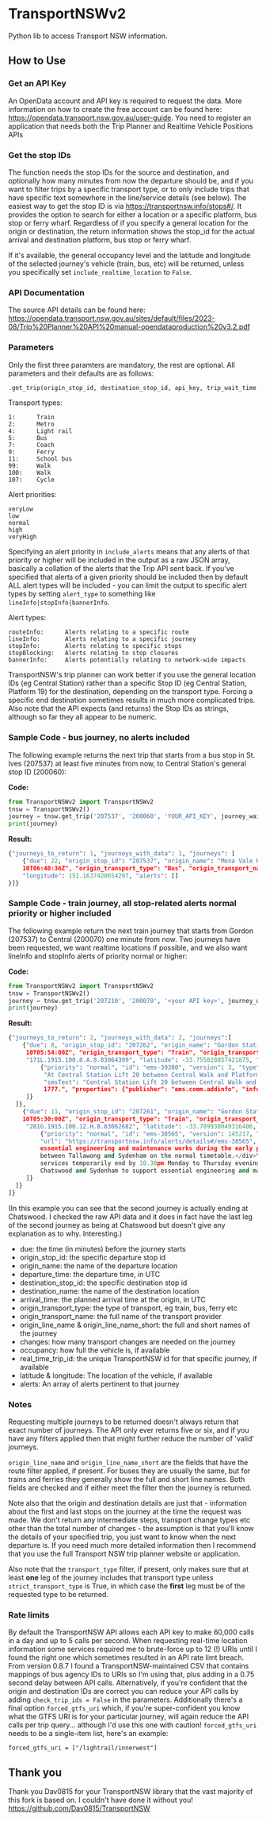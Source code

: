 # TransportNSWv2
Python lib to access Transport NSW information.

## How to Use

### Get an API Key
An OpenData account and API key is required to request the data. More information on how to create the free account can be found here:
https://opendata.transport.nsw.gov.au/user-guide.  You need to register an application that needs both the Trip Planner and Realtime Vehicle Positions APIs

### Get the stop IDs
The function needs the stop IDs for the source and destination, and optionally how many minutes from now the departure should be, and if you want to filter trips by a specific transport type, or to only include trips that have specific text somewhere in the line/service details (see below).  The easiest way to get the stop ID is via https://transportnsw.info/stops#/. It provides the option to search for either a location or a specific platform, bus stop or ferry wharf.  Regardless of if you specify a general location for the origin or destination, the return information shows the stop_id for the actual arrival and destination platform, bus stop or ferry wharf.

If it's available, the general occupancy level and the latitude and longitude of the selected journey's vehicle (train, bus, etc) will be returned, unless you specifically set ```include_realtime_location``` to ```False```.

### API Documentation
The source API details can be found here: https://opendata.transport.nsw.gov.au/sites/default/files/2023-08/Trip%20Planner%20API%20manual-opendataproduction%20v3.2.pdf

### Parameters
Only the first three paramters are mandatory, the rest are optional.  All parameters and their defaults are as follows:
```python
.get_trip(origin_stop_id, destination_stop_id, api_key, trip_wait_time = 0, transport_type = 0, strict_transport_type = False, raw_output = False, journeys_to_return = 1, route_filter = '', include_realtime_location = True, include_alerts = 'none', alert_type = 'all', check_stop_ids = True, forced_gtfs_uri = [])
```

Transport types:
```
1:      Train
2:      Metro
4:      Light rail
5:      Bus
7:      Coach
9:      Ferry
11:     School bus
99:     Walk
100:    Walk
107:    Cycle
```

Alert priorities:
```
veryLow
low
normal
high
veryHigh
```
Specifying an alert priority in ```include_alerts``` means that any alerts of that priority or higher will be included in the output as a raw JSON array, basically a collation of the alerts that the Trip API sent back.  If you've specified that alerts of a given priority should be included then by default ALL alert types will be included - you can limit the output to specific alert types by setting ```alert_type``` to something like ```lineInfo|stopInfo|bannerInfo```.

Alert types:
```
routeInfo:      Alerts relating to a specific route
lineInfo:       Alerts relating to a specific journey
stopInfo:       Alerts relating to specific stops
stopBlocking:   Alerts relating to stop closures
bannerInfo:     Alerts potentially relating to network-wide impacts
```

TransportNSW's trip planner can work better if you use the general location IDs (eg Central Station) rather than a specific Stop ID (eg Central Station, Platform 19) for the destination, depending on the transport type.  Forcing a specific end destination sometimes results in much more complicated trips.  Also note that the API expects (and returns) the Stop IDs as strings, although so far they all appear to be numeric.

### Sample Code - bus journey, no alerts included

The following example returns the next trip that starts from a bus stop in St. Ives (207537) at least five minutes from now, to Central Station's general stop ID (200060):

**Code:**
```python
from TransportNSWv2 import TransportNSWv2
tnsw = TransportNSWv2()
journey = tnsw.get_trip('207537', '200060', 'YOUR_API_KEY', journey_wait_time = 5, transport_type = 5)
print(journey)
```
**Result:**
```python
{"journeys_to_return": 1, "journeys_with_data": 1, "journeys": [
    {"due": 22, "origin_stop_id": "207537", "origin_name": "Mona Vale Rd at Shinfield Ave, St Ives", "departure_time": "2024-09-10T06:34:24Z", "destination_stop_id": "207235", "destination_name": "Gordon Station, Stand C, Gordon", "arrival_time": "2024-09- 
    10T06:40:36Z", "origin_transport_type": "Bus", "origin_transport_name": "Sydney Buses Network", "origin_line_name": "195", "origin_line_name_short": "195", "changes": 0, "occupancy": "FEW_SEATS", "real_time_trip_id": "2197645", "latitude": -33.728271484375, 
    "longitude": 151.1637420654297, "alerts": []
}]}
```

### Sample Code - train journey, all stop-related alerts normal priority or higher included

The following example return the next train journey that starts from Gordon (207537) to Central (200070) one minute from now.  Two journeys have been requested, we want realtime locations if possible, and we also want lineInfo and stopInfo alerts of priority normal or higher:

**Code:**
```python
from TransportNSWv2 import TransportNSWv2
tnsw = TransportNSWv2()
journey = tnsw.get_trip('207210', '200070', '<your API key>', journey_wait_time = 1,transport_type = 1, journeys_to_return = 2, raw_output = False, include_realtime_location = True, include_alerts = 'normal', alert_type = 'lineInfo|stopInfo')
print(journey)
```
**Result:**
```python
{"journeys_to_return": 2, "journeys_with_data": 2, "journeys":[
    {"due": 8, "origin_stop_id": "207262", "origin_name": "Gordon Station, Platform 2, Gordon", "departure_time": "2024-09-10T05:18:00Z", "destination_stop_id": "2000338", "destination_name": "Central Station, Platform 18, Sydney", "arrival_time": "2024-09- 
     10T05:54:00Z", "origin_transport_type": "Train", "origin_transport_name": "Sydney Trains Network", "origin_line_name": "T1 North Shore & Western Line", "origin_line_name_short": "T1", "changes": 0, "occupancy": "unknown", "real_time_trip_id": 
     "171L.1915.100.8.A.8.83064399", "latitude": -33.755828857421875, "longitude": 151.1542205810547, "alerts": [
         {"priority": "normal", "id": "ems-39380", "version": 3, "type": "stopInfo", "infoLinks": [{"urlText": "Central Station Lift 20 between Central Walk and Platform 20/21 is not available", "url": "https://transportnsw.info/alerts/details#/ems-39380", "content": 
          "At Central Station Lift 20 between Central Walk and Platform 20/21 is temporarily out of service.\n\nIf you need help, ask staff or phone 02 9379 1777.", "subtitle": "Central Station Lift 20 between Central Walk and Platform 20/21 is not available", 
          "smsText": "Central Station Lift 20 between Central Walk and Platform 20/21 is not available", "speechText": "At Central Station Lift 20 between Central Walk and Platform 20/21 is temporarily out of service.\n\nIf you need help, ask staff or phone 02 9379 
          1777.", "properties": {"publisher": "ems.comm.addinfo", "infoType": "stopInfo", "appliesTo": "departingArriving", "stopIDglobalID": "200060:2000340,2000341"}}
     ]}
  ]},
    {"due": 11, "origin_stop_id": "207261", "origin_name": "Gordon Station, Platform 1, Gordon", "departure_time": "2024-09-10T05:21:00Z", "destination_stop_id": "2067141", "destination_name": "Chatswood Station, Platform 1, Chatswood", "arrival_time": "2024-09- 
    10T05:30:00Z", "origin_transport_type": "Train", "origin_transport_name": "Sydney Trains Network", "origin_line_name": "T1 North Shore & Western Line", "origin_line_name_short": "T1", "changes": 0, "occupancy": "unknown", "real_time_trip_id": 
     "281G.1915.100.12.H.8.83062682", "latitude": -33.709938049316406, "longitude": 151.10427856445312, "alerts": [
         {"priority": "normal", "id": "ems-38565", "version": 145217, "type": "lineInfo", "infoLinks": [{"urlText": "Metro services temporarily end by 10.30pmMonday to Thursday evenings between Chatswood and Sydenham, please check service times and plan your trip", 
         "url": "https://transportnsw.info/alerts/details#/ems-38565", "content": "<div>\n<div>For the first four weeks after opening, there are reduced operating hours from Monday to Thursday evenings in the City section between Chatswood and Sydenham to support 
         essential engineering and maintenance works during the early phases of operations.</div>\n<div>&nbsp;</div>\n<div>This is temporary and only affects services between Chatswood and Sydenham.&nbsp;Following the first four weeks, metro services will operate 
         between Tallawong and Sydenham on the normal timetable.</div>\n</div>", "subtitle": "Metro services temporarily end by 10.30pm Monday to Thursday evenings between Chatswood and Sydenham, please check service times and plan your trip", "smsText": "Metro 
         services temporarily end by 10.30pm Monday to Thursday evenings between Chatswood and Sydenham, please check service times and plan your trip", "speechText": "There are reduced operating hours from Monday to Thursday evenings in the City section between 
         Chatswood and Sydenham to support essential engineering and maintenance works during the early phases of operations.", "properties": {"publisher": "ems.comm.addinfo", "infoType": "lineInfo"}}
     ]}
  ]}
]}
```
(In this example you can see that the second journey is actually ending at Chatswood.  I checked the raw API data and it does in fact have the last leg of the second journey as being at Chatswood but doesn't give any explanation as to why.  Interesting.)

* due: the time (in minutes) before the journey starts
* origin_stop_id: the specific departure stop id
* origin_name: the name of the departure location
* departure_time: the departure time, in UTC
* destination_stop_id: the specific destination stop id
* destination_name: the name of the destination location
* arrival_time: the planned arrival time at the origin, in UTC
* origin_transport_type: the type of transport, eg train, bus, ferry etc
* origin_transport_name: the full name of the transport provider
* origin_line_name & origin_line_name_short: the full and short names of the journey
* changes: how many transport changes are needed on the journey
* occupancy: how full the vehicle is, if available
* real_time_trip_id: the unique TransportNSW id for that specific journey, if available
* latitude & longitude: The location of the vehicle, if available
* alerts: An array of alerts pertinent to that journey


### Notes ###
Requesting multiple journeys to be returned doesn't always return that exact number of journeys.  The API only ever returns five or six, and if you have any filters applied then that might further reduce the number of 'valid' journeys.

```origin_line_name``` and ```origin_line_name_short``` are the fields that have the route filter applied, if present.  For buses they are usually the same, but for trains and ferries they generally show the full and short line names.  Both fields are checked and if either meet the filter then the journey is returned.

Note also that the origin and destination details are just that - information about the first and last stops on the journey at the time the request was made.  We don't return any intermediate steps, transport change types etc other than the total number of changes - the assumption is that you'll know the details of your specified trip, you just want to know when the next departure is.  If you need much more detailed information then I recommend that you use the full Transport NSW trip planner website or application.

Also note that the ```transport_type``` filter, if present, only makes sure that at least **one** leg of the journey includes that transport type unless ```strict_transport_type``` is True, in which case the **first** leg must be of the requested type to be returned.

### Rate limits ###
By default the TransportNSW API allows each API key to make 60,000 calls in a day and up to 5 calls per second.  When requesting real-time location information some services required me to brute-force up to 12 (!) URIs until I found the right one which sometimes resulted in an API rate limt breach.  From version 0.8.7 I found a TransportNSW-maintained CSV that contains mappings of bus agency IDs to URIs so I'm using that, plus adding in a 0.75 second delay between API calls.  Alternatively, if you're confident that the origin and destination IDs are correct you can reduce your API calls by adding ```check_trip_ids = False``` in the parameters.  Additionally there's a final option ```forced_gtfs_uri``` which, if you're super-confident you know what the GTFS URI is for your particular journey, will again reduce the API calls per trip query... although I'd use this one with caution!  ```forced_gtfs_uri``` needs to be a single-item list, here's an example:

```forced_gtfs_uri = ["/lightrail/innerwest"]```

## Thank you
Thank you Dav0815 for your TransportNSW library that the vast majority of this fork is based on.  I couldn't have done it without you!
https://github.com/Dav0815/TransportNSW

